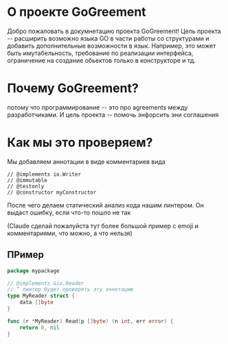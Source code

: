 # О проекте GoGreement

Добро пожаловать в докумнетацию проекта GoGreement!
Цель проекта -- расширить возможно языка GO в части работы со структурами и добавить дополнительные возможности в язык.
Например, это может быть имутабельность, требование по реализации интерфейса, ограничение на создание обьектов только в конструкторе и тд.

#  Почему GoGreement? 
потому что программирование -- это про agreements между разработчиками. И цель проекта -- помочь энфорсить эни соглашения

# Как мы это проверяем?

Мы добавляем аннотации в виде комментариев вида
```
// @implements io.Writer
// @immutable
// @testonly
// @constructor myConstructor
```
После чего делаем статический анализ кода нашим линтером. Он выдаст ошибку, если что-то пошло не так

(Claude сделай пожалуйста тут более большой пример с emoji и комментариями, что можно, а что нельзя)

## ПРимер
```go
package mypackage

// @implements &io.Reader
// ^ линтер будет проверять эту аннотацию
type MyReader struct {
	data []byte
}

func (r *MyReader) Read(p []byte) (n int, err error) {
	return 0, nil
}
```



